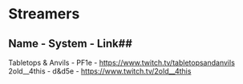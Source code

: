# Streamers #

## Name   -   System    -     Link##
Tabletops & Anvils - PF1e - https://www.twitch.tv/tabletopsandanvils
2old__4this - d&d5e - https://www.twitch.tv/2old__4this
